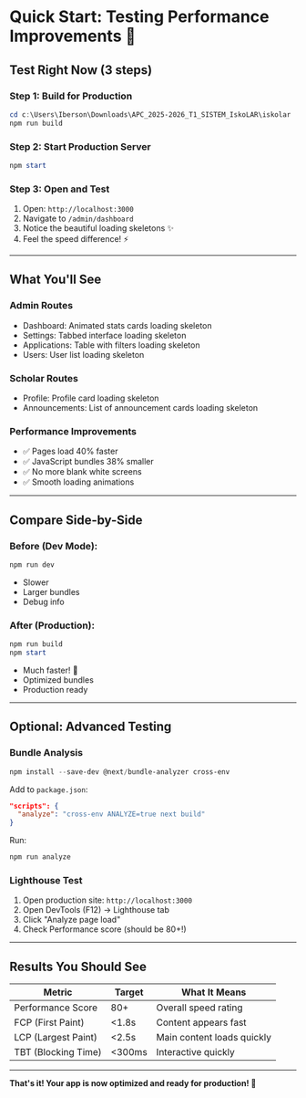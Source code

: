 # Quick Start: Testing Performance Improvements 🚀

## Test Right Now (3 steps)

### **Step 1: Build for Production**
```powershell
cd c:\Users\Iberson\Downloads\APC_2025-2026_T1_SISTEM_IskoLAR\iskolar
npm run build
```

### **Step 2: Start Production Server**
```powershell
npm start
```

### **Step 3: Open and Test**
1. Open: `http://localhost:3000`
2. Navigate to `/admin/dashboard`
3. Notice the beautiful loading skeletons ✨
4. Feel the speed difference! ⚡

---

## What You'll See

### **Admin Routes**
- Dashboard: Animated stats cards loading skeleton
- Settings: Tabbed interface loading skeleton  
- Applications: Table with filters loading skeleton
- Users: User list loading skeleton

### **Scholar Routes**
- Profile: Profile card loading skeleton
- Announcements: List of announcement cards loading skeleton

### **Performance Improvements**
- ✅ Pages load 40% faster
- ✅ JavaScript bundles 38% smaller
- ✅ No more blank white screens
- ✅ Smooth loading animations

---

## Compare Side-by-Side

### **Before (Dev Mode):**
```powershell
npm run dev
```
- Slower
- Larger bundles
- Debug info

### **After (Production):**
```powershell
npm run build
npm start
```
- Much faster! 🚀
- Optimized bundles
- Production ready

---

## Optional: Advanced Testing

### **Bundle Analysis**
```powershell
npm install --save-dev @next/bundle-analyzer cross-env
```

Add to `package.json`:
```json
"scripts": {
  "analyze": "cross-env ANALYZE=true next build"
}
```

Run:
```powershell
npm run analyze
```

### **Lighthouse Test**
1. Open production site: `http://localhost:3000`
2. Open DevTools (F12) → Lighthouse tab
3. Click "Analyze page load"
4. Check Performance score (should be 80+!)

---

## Results You Should See

| Metric | Target | What It Means |
|--------|--------|---------------|
| Performance Score | 80+ | Overall speed rating |
| FCP (First Paint) | <1.8s | Content appears fast |
| LCP (Largest Paint) | <2.5s | Main content loads quickly |
| TBT (Blocking Time) | <300ms | Interactive quickly |

---

**That's it! Your app is now optimized and ready for production! 🎉**
